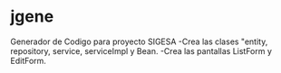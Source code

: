 # jgene
Generador de Codigo para proyecto SIGESA
-Crea las clases "entity, repository, service, serviceImpl y Bean.
-Crea las pantallas ListForm y EditForm.
